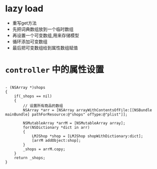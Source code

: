 # lazy load

- 重写get方法
- 先把词典数组放到一个临时数组
- 再设置一个可变数组,用来存储模型
- 循环添加可变数组
- 最后把可变数组给到属性数组赋值

# `controller` 中的属性设置

````objc

- (NSArray *)shops
{
    if(_shops == nil)
    {
        // 设置所有商品的数组
        NSArray *arr = [NSArray arrayWithContentsOfFile:[[NSBundle mainBundle] pathForResource:@"shops" ofType:@"plist"]];

        NSMutableArray *arrM = [NSMutableArray array];
        for(NSDictionary *dict in arr)
        {
            LMJShop *shop = [LMJShop shopWithDictionary:dict];
            [arrM addObject:shop];
        }
        _shops = arrM.copy;
    }
    return _shops;
}

````
